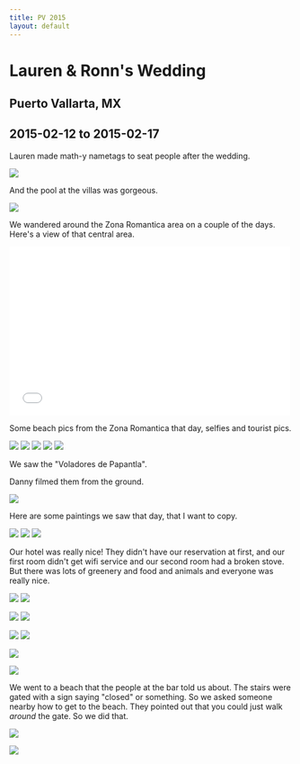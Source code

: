 ```yaml
---
title: PV 2015
layout: default
---
```


# Lauren & Ronn's Wedding

## Puerto Vallarta, MX

## 2015-02-12 to 2015-02-17

Lauren made math-y nametags to seat people after the wedding.

<a href="nametags.png"><img src="nametags_small.png" display="inline"></a>

And the pool at the villas was gorgeous.

<a href="pool.png"><img src="pool_small.png" display="inline"></a>

We wandered around the Zona Romantica area on a couple of the days. Here's a view of that central area.

<iframe src="romantica.html" frameborder="0" height="300px" width="500px"></iframe>

Some beach pics from the Zona Romantica that day, selfies and tourist pics.

<a href="birds1.png"><img src="beach1_small.png" display="inline"></a>
<a href="beach2.png"><img src="beach2_small.png" display="inline"></a>
<a href="erin-selfie.png"><img src="erin-selfie_small.png" display="inline"></a>
<a href="danny-tourist1.png"><img src="danny-tourist1_small.png" display="inline"></a>
<a href="danny-tourist2.png"><img src="danny-tourist2_small.png" display="inline"></a>

We saw the "Voladores de Papantla".

Danny filmed them from the ground.

<a href="danny-filming-voladores.png"><img src="danny-filming-voladores_small.png"></a>

Here are some paintings we saw that day, that I want to copy.

<a href="birds1.png"><img src="birds1_small.png" display="inline"></a>
<a href="birds2.png"><img src="birds2_small.png" display="inline"></a>
<a href="birds3.png"><img src="birds3_small.png" display="inline"></a>

Our hotel was really nice! They didn't have our reservation at first, and our first room didn't get wifi service and our second room had a broken stove. But there was lots of greenery and food and animals and everyone was really nice.

<!-- vines and balconies -->
<a href="iguana2.png"><img src="iguana2_small.png" display="inline"></a>
<a href="iguana7.png"><img src="iguana7_small.png" display="inline"></a>
<!-- pool -->
<a href="iguana4.png"><img src="iguana4_small.png" display="inline"></a>
<a href="iguana5.png"><img src="iguana5_small.png" display="inline"></a>
<!-- breakfast -->
<a href="iguana1.png"><img src="iguana1_small.png" display="inline"></a>
<a href="iguana3.png"><img src="iguana3_small.png" display="inline"></a>
<!-- more balconies -->
<!-- <a href="iguana6.png"><img src="iguana6_small.png" display="inline"></a> -->
<!-- room -->
<a href="iguana8.png"><img src="iguana8_small.png" display="inline"></a>
<!-- turtles -->
<a href="turtles.png"><img src="turtles_small.png" display="inline"></a>

<!-- <a href="danny-breakfast.png"><img src="danny-breakfast_small.png"></a>
<a href=".png"><img src="_small.png" display="inline"></a> -->

<!--
convert greenery.jpg greenery.png
convert greenery.png -resize 300 greenery_small.png
-->

We went to a beach that the people at the bar told us about. The stairs were gated with a sign saying "closed" or something. So we asked someone nearby how to get to the beach. They pointed out that you could just walk *around* the gate. So we did that.

<a href="stairs1.png"><img src="stairs1_small.png" display="inline"></a>
<!-- <a href="stairs2.png"><img src="stairs2_small.png" display="inline"></a> -->
<a href="las-gemelas1.png"><img src="las-gemelas1_small.png" display="inline"></a>
<!-- <a href="las-gemelas2.png"><img src="las-gemelas2_small.png" display="inline"></a> -->